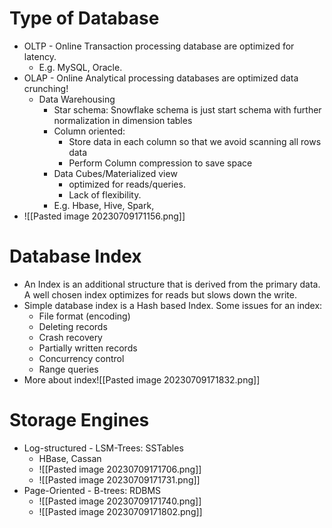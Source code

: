# Type of Database
- OLTP - Online Transaction processing database are optimized for latency.
	- E.g. MySQL, Oracle.
- OLAP - Online Analytical processing databases are optimized data crunching! 
	- Data Warehousing 
		- Star schema: Snowflake schema is just start schema with further normalization in dimension tables
		- Column oriented: 
			- Store data in each column so that we avoid scanning all rows data
			- Perform Column compression to save space
		- Data Cubes/Materialized view 
			- optimized for reads/queries. 
			- Lack of flexibility.
		- E.g. Hbase, Hive, Spark,
- ![[Pasted image 20230709171156.png]]
# Database Index
- An Index is an additional structure that is derived from the primary data. A well chosen index optimizes for reads but slows down the write.
- Simple database index is a Hash based Index. Some issues for an index:
	-  File format (encoding)
	- Deleting records
	- Crash recovery
	- Partially written records
	- Concurrency control
	- Range queries
- More about index![[Pasted image 20230709171832.png]]
# Storage Engines
* Log-structured - LSM-Trees: SSTables
	* HBase, Cassan
	* ![[Pasted image 20230709171706.png]]
	* ![[Pasted image 20230709171731.png]]
* Page-Oriented - B-trees: RDBMS
	* ![[Pasted image 20230709171740.png]]
	* ![[Pasted image 20230709171802.png]]